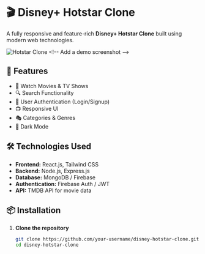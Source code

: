 # 🎬 Disney+ Hotstar Clone

A fully responsive and feature-rich **Disney+ Hotstar Clone** built using modern web technologies.

![Hotstar Clone]([https://your-image-link.com](https://www.google.com/url?sa=i&url=https%3A%2F%2Fwallpapers.com%2Fdisney&psig=AOvVaw0DV7LQyp_qPJvCIrIcWykM&ust=1740237501353000&source=images&cd=vfe&opi=89978449&ved=0CBQQjRxqFwoTCOiC2YOI1YsDFQAAAAAdAAAAABAE)) <!-- Add a demo screenshot -->

## 🚀 Features
- 🎥 Watch Movies & TV Shows  
- 🔍 Search Functionality  
- 📜 User Authentication (Login/Signup)  
- 📺 Responsive UI  
- 🎭 Categories & Genres  
- 🌙 Dark Mode  

## 🛠️ Technologies Used
- **Frontend:** React.js, Tailwind CSS  
- **Backend:** Node.js, Express.js  
- **Database:** MongoDB / Firebase  
- **Authentication:** Firebase Auth / JWT  
- **API:** TMDB API for movie data  

## 📦 Installation

1. **Clone the repository**  
   ```bash
   git clone https://github.com/your-username/disney-hotstar-clone.git
   cd disney-hotstar-clone

